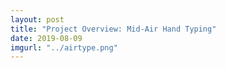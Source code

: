 ```yaml
---
layout: post
title: "Project Overview: Mid-Air Hand Typing"
date: 2019-08-09
imgurl: "../airtype.png"
---
```

